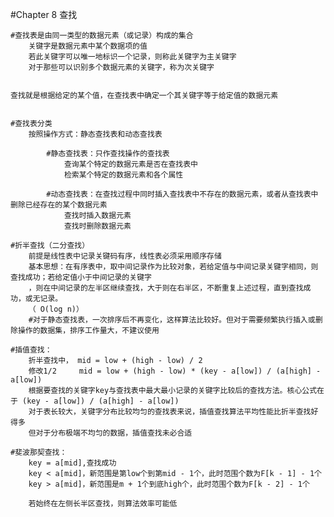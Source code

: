 #Chapter 8  查找

	#查找表是由同一类型的数据元素（或记录）构成的集合
		关键字是数据元素中某个数据项的值
		若此关键字可以唯一地标识一个记录，则称此关键字为主关键字
		对于那些可以识别多个数据元素的关键字，称为次关键字


	查找就是根据给定的某个值，在查找表中确定一个其关键字等于给定值的数据元素


	#查找表分类
		按照操作方式：静态查找表和动态查找表

			#静态查找表：只作查找操作的查找表
				查询某个特定的数据元素是否在查找表中
				检索某个特定的数据元素和各个属性

			#动态查找表：在查找过程中同时插入查找表中不存在的数据元素，或者从查找表中删除已经存在的某个数据元素
				查找时插入数据元素
				查找时删除数据元素

	#折半查找（二分查找）
		前提是线性表中记录关键码有序，线性表必须采用顺序存储
		基本思想：在有序表中，取中间记录作为比较对象，若给定值与中间记录关键字相同，则查找成功；若给定值小于中间记录的关键字
		，则在中间记录的左半区继续查找，大于则在右半区，不断重复上述过程，直到查找成功，或无记录。
		（ O(log n)）
		#对于静态查找表，一次排序后不再变化，这样算法比较好。但对于需要频繁执行插入或删除操作的数据集，排序工作量大，不建议使用

	#插值查找：
		折半查找中， mid = low + (high - low) / 2
		修改1/2     mid = low + (high - low) * (key - a[low]) / (a[high] - a[low])
		根据要查找的关键字key与查找表中最大最小记录的关键字比较后的查找方法。核心公式在于 (key - a[low]) / (a[high] - a[low])
		对于表长较大，关键字分布比较均匀的查找表来说，插值查找算法平均性能比折半查找好得多
		但对于分布极端不均匀的数据，插值查找未必合适

	#斐波那契查找：
		key = a[mid],查找成功
		key < a[mid]，新范围是第low个到第mid - 1个，此时范围个数为F[k - 1] - 1个
		key > a[mid]，新范围是m + 1个到底high个，此时范围个数为F[k - 2] - 1个

		若始终在左侧长半区查找，则算法效率可能低